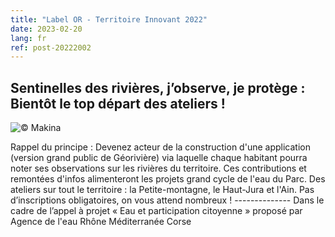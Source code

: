 ```yaml
---
title: "Label OR - Territoire Innovant 2022"
date: 2023-02-20
lang: fr
ref: post-20222002
---
```


<h2>
Sentinelles des rivières, j’observe, je protège : Bientôt le top départ des ateliers ! 
</h2>

<p>
<img alt="© Makina" src="https://www.facebook.com/photo/?fbid=578471187587945&set=a.560110729423991&__cft__[0]=AZXOgn9BPeB_HbL1CzvnSNdgmJ0_8-G7-NbTWNJsBOgPjA5RktQJh2AQnBndS0xCR_zNCoMKePN0GUg-7MMiy17apD4XQShJK1sHQZaWilgUhMR_Uo4mYAuSrdy80PJMcsc8vQWQN-h4FsPgnuUKTes-_5eFvFeqUpnXJsJ9sj2vKeL4_UnTLL-1iy7rf0DH2jlK3r6eQAXZQoIy-Ax4s1Uw&__tn__=EH-y-R" title="©PNRHJ"/>
</p>
<p>
Rappel du principe : Devenez acteur de la construction d'une application (version grand public de Géorivière) via laquelle chaque habitant pourra noter ses observations sur les rivières du territoire. 
Ces contributions et remontées d'infos alimenteront les projets grand cycle de l'eau du Parc.
Des ateliers sur tout le territoire : la Petite-montagne, le Haut-Jura et l'Ain.
Pas d’inscriptions obligatoires, on vous attend nombreux !
--------------
Dans le cadre de l’appel à projet « Eau et participation citoyenne » proposé par Agence de l'eau Rhône Méditerranée Corse 
 </p>